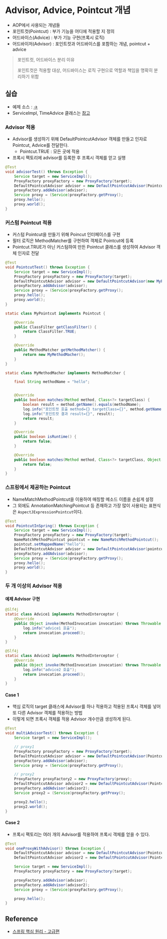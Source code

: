 # Advisor, Advice, Pointcut 개념

- AOP에서 사용되는 개념들
- 포인트컷(Pointcut) : 부가 기능을 어디에 적용할 지 정의
- 어드바이스(Advice) : 부가 기능 구현(프록시 로직)
- 어드바이저(Advisor) : 포인트컷과 어드바이스를 포함하는 개념, pointcut + advice

> 포인트컷, 어드바이스 분리 이유
>
> 포인트컷은 적용할 대상, 어드바이스는 로직 구현으로 역할과 책임을 명확히 분리하기 위함

## 실습

- 예제 소스 : [→](https://github.com/TIL-Repo/spring-study/tree/main/ProxyFactory)
- ServiceImpl, TimeAdvice 클래스는 [참고](https://github.com/mangchhe/TIL/blob/main/spring/proxy-factory.md)

### Advisor 적용

- Advisor를 생성하기 위해 DefaultPointcutAdvisor 객체를 만들고 인자로 Pointcut, Advice를 전달한다.
    - Pointcut.TRUE : 모든 곳에 적용
- 프록시 팩토리에 advisor를 등록한 후 프록시 객체를 얻고 실행

```java
@Test
void advisorTest() throws Exception {
    Service target = new ServiceImpl();
    ProxyFactory proxyFactory = new ProxyFactory(target);
    DefaultPointcutAdvisor advisor = new DefaultPointcutAdvisor(Pointcut.TRUE, new TimeAdvice());
    proxyFactory.addAdvisor(advisor);
    Service proxy = (Service)proxyFactory.getProxy();
    proxy.hello();
    proxy.world();
}
```

### 커스텀 Pointcut 적용

- 커스텀 Pointcut을 만들기 위해 Poincut 인터페이스를 구현
- 필터 로직은 MethodMatcher를 구현하여 객체로 Pointcut에 등록
- Pointcut.TRUE가 아닌 커스텀하여 만든 Pointcut 클래스를 생성하여 Advisor 객체 인자로 전달

```java
@Test
void PointcutTest() throws Exception {
    Service target = new ServiceImpl();
    ProxyFactory proxyFactory = new ProxyFactory(target);
    DefaultPointcutAdvisor advisor = new DefaultPointcutAdvisor(new MyPointcut(), new TimeAdvice());
    proxyFactory.addAdvisor(advisor);
    Service proxy = (Service)proxyFactory.getProxy();
    proxy.hello();
    proxy.world();
}

static class MyPointcut implements Pointcut {

    @Override
    public ClassFilter getClassFilter() {
        return ClassFilter.TRUE;
    }

    @Override
    public MethodMatcher getMethodMatcher() {
        return new MyMethodMacher();
    }
}

static class MyMethodMacher implements MethodMatcher {

    final String methodName = "hello";


    @Override
    public boolean matches(Method method, Class<?> targetClass) {
        boolean result = method.getName().equals(methodName);
        log.info("포인트컷 호출 method={} targetClass={}", method.getName(),targetClass);
        log.info("포인트컷 결과 result={}", result);
        return result;
    }

    @Override
    public boolean isRuntime() {
        return false;
    }

    @Override
    public boolean matches(Method method, Class<?> targetClass, Object... args) {
        return false;
    }
}
```

### 스프링에서 제공하는 Pointcut

- NameMatchMethodPointcut을 이용하여 매칭할 메소드 이름을 손쉽게 설정
- 그 외에도 AnnotationMatchingPointcut 등 존재하고 가장 많이 사용되는 표현식은 `AspectJExpressionPointcut`이다.

```java
@Test
void PointcutInSpring() throws Exception {
    Service target = new ServiceImpl();
    ProxyFactory proxyFactory = new ProxyFactory(target);
    NameMatchMethodPointcut pointcut = new NameMatchMethodPointcut();
    pointcut.setMappedName("hello");
    DefaultPointcutAdvisor advisor = new DefaultPointcutAdvisor(pointcut, new TimeAdvice());
    proxyFactory.addAdvisor(advisor);
    Service proxy = (Service)proxyFactory.getProxy();
    proxy.hello();
    proxy.world();
}
```

### 두 개 이상의 Advisor 적용

#### 예제 Advisor 구현

```java
@Slf4j
static class Advice1 implements MethodInterceptor {
    @Override
    public Object invoke(MethodInvocation invocation) throws Throwable {
        log.info("advice1 호출");
        return invocation.proceed();
    }
}

@Slf4j
static class Advice2 implements MethodInterceptor {
    @Override
    public Object invoke(MethodInvocation invocation) throws Throwable {
        log.info("advice2 호출");
        return invocation.proceed();
    }
}
```

#### Case 1

- 핵심 로직의 target 클래스에 Advisor를 하나 적용하고 적용된 프록시 객체를 넣어 또 다른 Advisor 객체를 적용하는 방법
- 이렇게 되면 프록시 객체를 적용 Advisor 개수만큼 생성하게 된다.

```java
@Test
void multiAdvisorTest() throws Exception {
    Service target = new ServiceImpl();

    // proxy1
    ProxyFactory proxyFactory = new ProxyFactory(target);
    DefaultPointcutAdvisor advisor = new DefaultPointcutAdvisor(Pointcut.TRUE, new Advice1());
    proxyFactory.addAdvisor(advisor);
    Service proxy = (Service)proxyFactory.getProxy();

    // proxy2
    ProxyFactory proxyFactory2 = new ProxyFactory(proxy);
    DefaultPointcutAdvisor advisor2 = new DefaultPointcutAdvisor(Pointcut.TRUE, new Advice2());
    proxyFactory.addAdvisor(advisor2);
    Service proxy2 = (Service)proxyFactory.getProxy();

    proxy2.hello();
    proxy2.world();
}
```

#### Case 2

- 프록시 팩토리는 여러 개의 Advisor를 적용하여 프록시 객체를 얻을 수 있다.

```java
@Test
void oneProxyWithAdvisor() throws Exception {
    DefaultPointcutAdvisor advisor = new DefaultPointcutAdvisor(Pointcut.TRUE, new Advice1());
    DefaultPointcutAdvisor advisor2 = new DefaultPointcutAdvisor(Pointcut.TRUE, new Advice2());

    Service target = new ServiceImpl();
    ProxyFactory proxyFactory = new ProxyFactory(target);

    proxyFactory.addAdvisor(advisor);
    proxyFactory.addAdvisor(advisor2);
    Service proxy = (Service)proxyFactory.getProxy();

    proxy.hello();
}
```

## Reference

- [스프링 핵심 원리 - 고급편](https://www.inflearn.com/course/%EC%8A%A4%ED%94%84%EB%A7%81-%ED%95%B5%EC%8B%AC-%EC%9B%90%EB%A6%AC-%EA%B3%A0%EA%B8%89%ED%8E%B8/dashboard)